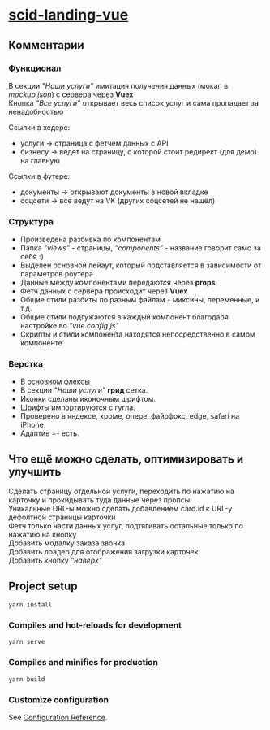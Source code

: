 # [scid-landing-vue](https://senior-pomidor.github.io/scid-landing-vue/)
## Комментарии
### Функционал
В секции *"Наши услуги"* имитация получения данных (мокап в *mockup.json*) с сервера через **Vuex**    
Кнопка *"Все услуги"* открывает весь список услуг и сама пропадает за ненадобностью    

Ссылки в хедере:    
- услуги -> страница с фетчем данных с API    
- бизнесу -> ведет на страницу, с которой стоит редирект (для демо) на главную    

Ссылки в футере:    
- документы -> открывают документы в новой вкладке    
- соцсети -> все ведут на VK (других соцсетей не нашёл)    
<!-- форма отправляет email на фейковый апи через POST запрос и выводит алерт что успешно отправилось -->

### Структура
- Произведена разбивка по компонентам    
- Папка *"views"* - страницы, *"components"* - название говорит само за себя :)    
- Выделен основной лейаут, который подставляется в зависимости от параметров роутера    
- Данные между компонентами передаются через **props**    
- Фетч данных с сервера происходит через **Vuex**    
- Общие стили разбиты по разным файлам - миксины, переменные, и т.д.    
- Общие стили подгужаются в каждый компонент благодаря настройке во *"vue.config.js"*    
- Скрипты и стили компонента находятся непосредственно в самом компоненте    


### Верстка
- В основном флексы
- В секции *"Наши услуги"* **грид** сетка.
- Иконки сделаны иконочным шрифтом.
- Шрифты импортируются с гугла.
- Проверено в яндексе, хроме, опере, файрфокс, edge, safari на iPhone
- Адаптив +- есть.

## Что ещё можно сделать, оптимизировать и улучшить
Сделать страницу отдельной услуги, переходить по нажатию на карточку и прокидывать туда данные через пропсы    
Уникальные URL-ы можно сделать добавлением card.id к URL-у дефолтной страницы карточки    
Фетч только части данных услуг, подтягивать остальные только по нажатию на кнопку    
Добавить модалку заказа звонка    
Добавить лоадер для отображения загрузки карточек    
Добавить кнопку *"наверх"*    


## Project setup
```
yarn install
```

### Compiles and hot-reloads for development
```
yarn serve
```

### Compiles and minifies for production
```
yarn build
```

### Customize configuration
See [Configuration Reference](https://cli.vuejs.org/config/).
